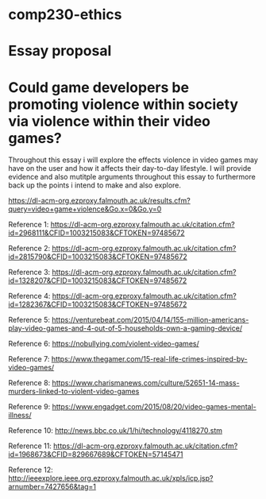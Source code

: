# comp230-ethics

# Essay proposal

# Could game developers be promoting violence within society via violence within their video games?

Throughout this essay i will explore the effects violence in video games may have on the user and how it affects their day-to-day lifestyle. I will provide evidence and also mutitple arguments throughout this essay to furthermore back up the points i intend to make and also explore.

https://dl-acm-org.ezproxy.falmouth.ac.uk/results.cfm?query=video+game+violence&Go.x=0&Go.y=0

Reference 1: 
https://dl-acm-org.ezproxy.falmouth.ac.uk/citation.cfm?id=2968111&CFID=1003215083&CFTOKEN=97485672

Reference 2:
https://dl-acm-org.ezproxy.falmouth.ac.uk/citation.cfm?id=2815790&CFID=1003215083&CFTOKEN=97485672

Reference 3:
https://dl-acm-org.ezproxy.falmouth.ac.uk/citation.cfm?id=1328207&CFID=1003215083&CFTOKEN=97485672

Reference 4:
https://dl-acm-org.ezproxy.falmouth.ac.uk/citation.cfm?id=1282367&CFID=1003215083&CFTOKEN=97485672

Reference 5:
https://venturebeat.com/2015/04/14/155-million-americans-play-video-games-and-4-out-of-5-households-own-a-gaming-device/

Reference 6:
https://nobullying.com/violent-video-games/

Reference 7:
https://www.thegamer.com/15-real-life-crimes-inspired-by-video-games/

Reference 8:
https://www.charismanews.com/culture/52651-14-mass-murders-linked-to-violent-video-games

Reference 9:
https://www.engadget.com/2015/08/20/video-games-mental-illness/

Reference 10:
http://news.bbc.co.uk/1/hi/technology/4118270.stm

Reference 11:
https://dl-acm-org.ezproxy.falmouth.ac.uk/citation.cfm?id=1968673&CFID=829667689&CFTOKEN=57145471

Reference 12:
http://ieeexplore.ieee.org.ezproxy.falmouth.ac.uk/xpls/icp.jsp?arnumber=7427656&tag=1

